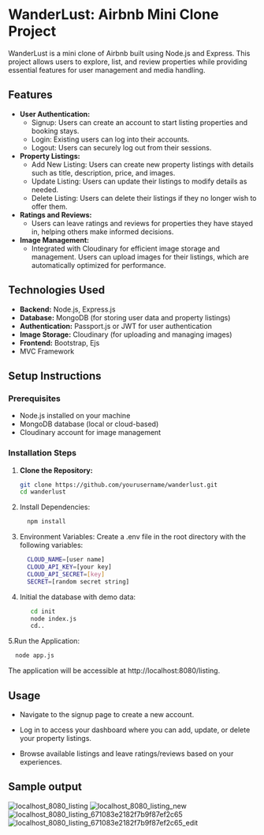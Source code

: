 # WanderLust: Airbnb Mini Clone Project

WanderLust is a mini clone of Airbnb built using Node.js and Express. This project allows users to explore, list, and review properties while providing essential features for user management and media handling.

## Features

- **User Authentication:**
  - Signup: Users can create an account to start listing properties and booking stays.
  - Login: Existing users can log into their accounts.
  - Logout: Users can securely log out from their sessions.
- **Property Listings:**
  - Add New Listing: Users can create new property listings with details such as title, description, price, and images.
  - Update Listing: Users can update their listings to modify details as needed.
  - Delete Listing: Users can delete their listings if they no longer wish to offer them.
- **Ratings and Reviews:**
  - Users can leave ratings and reviews for properties they have stayed in, helping others make informed decisions.
- **Image Management:**
  - Integrated with Cloudinary for efficient image storage and management. Users can upload images for their listings, which are automatically optimized for performance.

## Technologies Used

- **Backend:** Node.js, Express.js
- **Database:** MongoDB (for storing user data and property listings)
- **Authentication:** Passport.js or JWT for user authentication
- **Image Storage:** Cloudinary (for uploading and managing images)
- **Frontend:** Bootstrap, Ejs
- MVC Framework
## Setup Instructions

### Prerequisites

- Node.js installed on your machine
- MongoDB database (local or cloud-based)
- Cloudinary account for image management

### Installation Steps

1. **Clone the Repository:**
   ```bash
   git clone https://github.com/yourusername/wanderlust.git
   cd wanderlust
   ```
2. Install Dependencies:
    ```bash
      npm install
    ```
3. Environment Variables: Create a .env file in the root directory with the following variables:
    ```bash
      CLOUD_NAME=[user name]
      CLOUD_API_KEY=[your key]
      CLOUD_API_SECRET=[key]
      SECRET=[random secret string]
    
    ```
4. Initial the database with demo data:
   ```bash
      cd init
      node index.js
      cd..
    ```
5.Run the Application:
  ```bash
    node app.js
  ```
The application will be accessible at http://localhost:8080/listing.


## Usage
- Navigate to the signup page to create a new account.

- Log in to access your dashboard where you can add, update, or delete your property listings.

- Browse available listings and leave ratings/reviews based on your experiences.


## Sample output 
![localhost_8080_listing](https://github.com/user-attachments/assets/c1d3539b-266f-42f7-b1b6-1054359f7519)
![localhost_8080_listing_new](https://github.com/user-attachments/assets/48fec332-388e-4538-853d-d2aec5d1cd6a)
![localhost_8080_listing_671083e2182f7b9f87ef2c65](https://github.com/user-attachments/assets/71d3c4e1-83a9-4f8f-a7f9-5d18cfe4ca93)
![localhost_8080_listing_671083e2182f7b9f87ef2c65_edit](https://github.com/user-attachments/assets/7584e512-afa7-43cc-a351-f91c8b72d08b)





   

